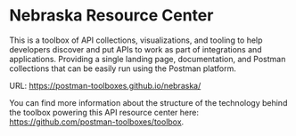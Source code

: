 # Nebraska Resource Center
This is a toolbox of API collections, visualizations, and tooling to help developers discover and put APIs to work as part of integrations and applications. Providing a single landing page, documentation, and Postman collections that can be easily run using the Postman platform.

URL: https://postman-toolboxes.github.io/nebraska/

You can find more information about the structure of the technology behind the toolbox powering this API resource center here: https://github.com/postman-toolboxes/toolbox.
